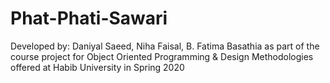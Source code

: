 # Phat-Phati-Sawari
Developed by: Daniyal Saeed, Niha Faisal, B. Fatima Basathia as part of the course project for Object Oriented Programming & Design Methodologies offered at Habib University in Spring 2020

